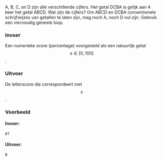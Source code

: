A, B, C, en D zijn alle verschillende
cijfers. Het getal DCBA is gelijk aan 4 keer het getal ABCD. Wat zijn de
cijfers? Om ABCD en DCBA conventionele schrijfwijzes van getallen te
laten zijn, mag noch A, noch D nul zijn. Gebruik een viervoudig geneste
loop.

### Invoer

Een numerieke score (percentage) voorgesteld als een natuurlijk getal $$s \in [0, 100]$$.

### Uitvoer

De letterscore die correspondeert met $$s$$.

### Voorbeeld

#### Invoer:

```
87
```

#### Uitvoer:

```
B
```

